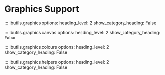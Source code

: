 # Graphics Support

::: lbutils.graphics
    options:
        heading_level: 2
        show_category_heading: False

::: lbutils.graphics.canvas
    options:
        heading_level: 2
        show_category_heading: False


::: lbutils.graphics.colours
    options:
        heading_level: 2
        show_category_heading: False

::: lbutils.graphics.helpers
    options:
        heading_level: 2
        show_category_heading: False
